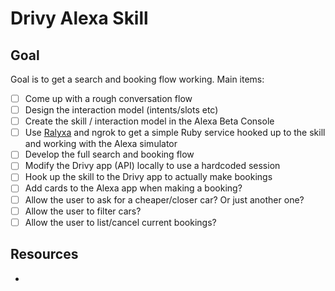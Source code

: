 # Drivy Alexa Skill

## Goal

Goal is to get a search and booking flow working. Main items:

- [ ] Come up with a rough conversation flow
- [ ] Design the interaction model (intents/slots etc)
- [ ] Create the skill / interaction model in the Alexa Beta Console
- [ ] Use [Ralyxa](https://github.com/sjmog/ralyxa) and ngrok to get a simple Ruby service hooked up to the skill and working with the Alexa simulator
- [ ] Develop the full search and booking flow
- [ ] Modify the Drivy app (API) locally to use a hardcoded session
- [ ] Hook up the skill to the Drivy app to actually make bookings
- [ ] Add cards to the Alexa app when making a booking?
- [ ] Allow the user to ask for a cheaper/closer car? Or just another one?
- [ ] Allow the user to filter cars?
- [ ] Allow the user to list/cancel current bookings?

## Resources

- 